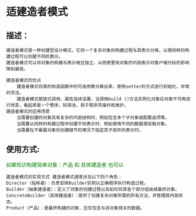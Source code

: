 # 适建造者模式
## 描述：
``` text
建造者模式是一种创建型设计模式，它将一个复杂对象的构建过程与其表示分离，以使同样的构建过程可以创建不同的表示。
建造者模式可以将对象的构建与表示相互独立，从而使更改对象的内部表示对客户端代码的影响降到最低。

建造者模式的优点
    建造者模式将类的构造函数中的可选参数分离出来，使用setter的方式进行初始化，非常的灵活。
    建造者模式是链式调用，属性连续设置，当调用build ()方法实例化对象后对象不可再进行改变，看起来是一个整体，较简洁，易于程序员操作和维护。
建造者模式的应用场景
    当需要创建的对象具有复杂的内部结构时，例如包含多个子对象或配置选项等。
    当需要从同样的构建过程中创建不同表示时，例如使用不同的数据源加载对象。
    当需要在不暴露对象的创建细节的情况下指定其子部件的表示时。
```
## 使用方式:
<font color="green">如果知识构建简单对象：产品 和 具体建造者 也可以</font>
``` text
建造者模式的实现方式 建造者模式通常涉及以下四个角色：
Director（指挥者）：负责安排Builder实例以正确顺序执行构造过程。
Builder（抽象建造者）：定义了对象的创建过程以及如何将其各个部分组装成最终对象。
ConcreteBuilder（具体建造者）：提供了创建复杂对象所需的所有方法，并管理其内部状态。
Product（产品）：是最终构建的对象，应仅包含与该对象相关的数据。
```